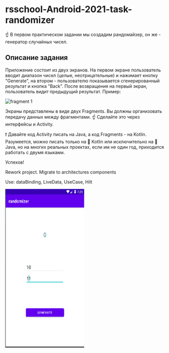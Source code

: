 # rsschool-Android-2021-task-randomizer

:point_up: В первом практическом задании мы создадим рандомайзер, он же - генератор случайных чисел.


## Описание задания

Приложение состоит из двух экранов. На первом экране пользователь вводит диапазон чисел (целые, неотрицательные) и нажимает кнопку "Generate", на втором - пользователю показывается сгенерированный результат и кнопка "Back". После возвращения на первый экран, пользователь видит предыдущий результат. Пример:


<img alt="fragment 1" src="/img/randomizer.gif" width="250" height="500" />

Экраны представлены в виде двух Fragments. Вы должны организовать передачу данных между фрагментами. :point_up: Сделайте это через интерфейсы и Activity. 

:exclamation: Давайте код Activity писать на Java, а код Fragments - на Kotlin. Разумеется, можно писать только на :man: Kotlin или исключительно на :older_man: Java, но на многих реальных проектах, если им не один год, приходится работать с двумя языками.

Успехов!

Rework project. Migrate to architectures components

Use:
dataBinding, LiveData, UseCase, Hilt

<img alt="fragment 2" src="https://github.com/aleh-god/rsschool2021-Android-task-randomizer/blob/master/Task%20randomizer.gif" width="250" height="500" />
